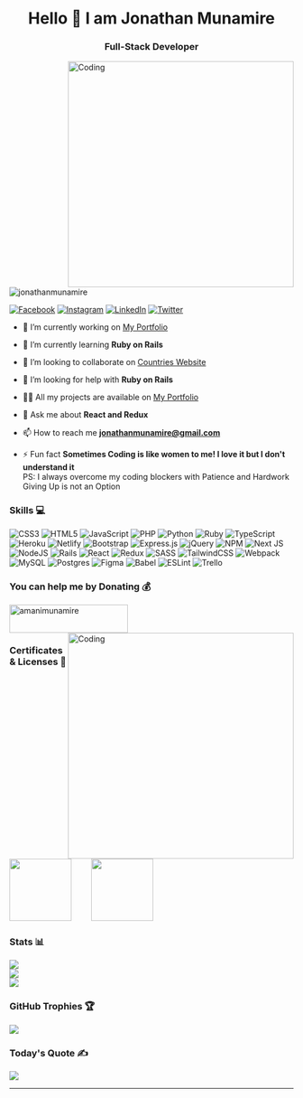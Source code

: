 <h1 align="center">Hello 👋 I am Jonathan Munamire</h1>
<h3 align="center">Full-Stack Developer</h3>
<img align="right" alt="Coding" width="400" src="https://cdn.filestackcontent.com/efbSR18hT5uRKuo0zoMA">

<p align="left"> <img src="https://komarev.com/ghpvc/?username=jonathanmunamire&label=Profile%20views&color=0e75b6&style=flat" alt="jonathanmunamire" /> </p>

[![Facebook](https://img.shields.io/badge/Facebook-%231877F2.svg?logo=Facebook&logoColor=white)](https://facebook.com/jonathanmunamire) [![Instagram](https://img.shields.io/badge/Instagram-%23E4405F.svg?logo=Instagram&logoColor=white)](https://instagram.com/_____jonathan________) [![LinkedIn](https://img.shields.io/badge/LinkedIn-%230077B5.svg?logo=linkedin&logoColor=white)](https://linkedin.com/in/jonathanmunamire) [![Twitter](https://img.shields.io/badge/Twitter-%231DA1F2.svg?logo=Twitter&logoColor=white)](https://twitter.com/amanimunamire) 

- 🔭 I’m currently working on [My Portfolio](https://github.com/jonathanmunamire/Portfolio-v1)

- 🌱 I’m currently learning **Ruby on Rails**

- 👯 I’m looking to collaborate on [Countries Website](https://github.com/jonathanmunamire/Countries)

- 🤝 I’m looking for help with **Ruby on Rails**

- 👨‍💻 All my projects are available on [My Portfolio](https://jonathanmunamire.netlify.app/)

- 💬 Ask me about **React and Redux**

- 📫 How to reach me **jonathanmunamire@gmail.com**

- ⚡ Fun fact **Sometimes Coding is like women to me! I love it but I don't understand it** <br/> PS: I always overcome my coding blockers with Patience and Hardwork <br/> Giving Up is not an Option

### Skills 💻
![CSS3](https://img.shields.io/badge/css3-%231572B6.svg?style=for-the-badge&logo=css3&logoColor=white) ![HTML5](https://img.shields.io/badge/html5-%23E34F26.svg?style=for-the-badge&logo=html5&logoColor=white) ![JavaScript](https://img.shields.io/badge/javascript-%23323330.svg?style=for-the-badge&logo=javascript&logoColor=%23F7DF1E) ![PHP](https://img.shields.io/badge/php-%23777BB4.svg?style=for-the-badge&logo=php&logoColor=white) ![Python](https://img.shields.io/badge/python-3670A0?style=for-the-badge&logo=python&logoColor=ffdd54) ![Ruby](https://img.shields.io/badge/ruby-%23CC342D.svg?style=for-the-badge&logo=ruby&logoColor=white) ![TypeScript](https://img.shields.io/badge/typescript-%23007ACC.svg?style=for-the-badge&logo=typescript&logoColor=white) ![Heroku](https://img.shields.io/badge/heroku-%23430098.svg?style=for-the-badge&logo=heroku&logoColor=white) ![Netlify](https://img.shields.io/badge/netlify-%23000000.svg?style=for-the-badge&logo=netlify&logoColor=#00C7B7) ![Bootstrap](https://img.shields.io/badge/bootstrap-%23563D7C.svg?style=for-the-badge&logo=bootstrap&logoColor=white) ![Express.js](https://img.shields.io/badge/express.js-%23404d59.svg?style=for-the-badge&logo=express&logoColor=%2361DAFB) ![jQuery](https://img.shields.io/badge/jquery-%230769AD.svg?style=for-the-badge&logo=jquery&logoColor=white) ![NPM](https://img.shields.io/badge/NPM-%23000000.svg?style=for-the-badge&logo=npm&logoColor=white) ![Next JS](https://img.shields.io/badge/Next-black?style=for-the-badge&logo=next.js&logoColor=white) ![NodeJS](https://img.shields.io/badge/node.js-6DA55F?style=for-the-badge&logo=node.js&logoColor=white) ![Rails](https://img.shields.io/badge/rails-%23CC0000.svg?style=for-the-badge&logo=ruby-on-rails&logoColor=white) ![React](https://img.shields.io/badge/react-%2320232a.svg?style=for-the-badge&logo=react&logoColor=%2361DAFB) ![Redux](https://img.shields.io/badge/redux-%23593d88.svg?style=for-the-badge&logo=redux&logoColor=white) ![SASS](https://img.shields.io/badge/SASS-hotpink.svg?style=for-the-badge&logo=SASS&logoColor=white) ![TailwindCSS](https://img.shields.io/badge/tailwindcss-%2338B2AC.svg?style=for-the-badge&logo=tailwind-css&logoColor=white) ![Webpack](https://img.shields.io/badge/webpack-%238DD6F9.svg?style=for-the-badge&logo=webpack&logoColor=black) ![MySQL](https://img.shields.io/badge/mysql-%2300f.svg?style=for-the-badge&logo=mysql&logoColor=white) ![Postgres](https://img.shields.io/badge/postgres-%23316192.svg?style=for-the-badge&logo=postgresql&logoColor=white) 	![Figma](https://img.shields.io/badge/figma-%23F24E1E.svg?style=for-the-badge&logo=figma&logoColor=white) ![Babel](https://img.shields.io/badge/Babel-F9DC3e?style=for-the-badge&logo=babel&logoColor=black) ![ESLint](https://img.shields.io/badge/ESLint-4B3263?style=for-the-badge&logo=eslint&logoColor=white) ![Trello](https://img.shields.io/badge/Trello-%23026AA7.svg?style=for-the-badge&logo=Trello&logoColor=white)

### You can help me by Donating 💰
<p align="left"><a href="https://www.buymeacoffee.com/amanimunamire"> <img align="left" src="https://cdn.buymeacoffee.com/buttons/v2/default-yellow.png" height="50" width="210" alt="amanimunamire" /></a></p><br/>

<img align="right" alt="Coding" width="400" src="https://www.techbabble.zone/content/images/2021/07/46207-programmer-1.gif"><br/>

### Certificates & Licenses 🥇

<p align="left">
  &nbsp; &nbsp; &nbsp; &nbsp; <a href="https://www.credential.net/9ff1c1c4-b288-4851-a8aa-41789ae574ce" target="blank"><img src="https://api.accredible.com/v1/credential/generate_baked_badge?credential_id=60643942" width="110"></a> 
   &nbsp; &nbsp; &nbsp; &nbsp; <a href="https://www.credential.net/52f231f6-6e05-4d3b-9dc2-1ab2a6e79f0c#gs.39dv5d" target="blank"><img src="https://templates.images.credential.net/15959755104909798720520579501098.png" width="110"></a> 
</p>

### Stats 📊
![](https://github-readme-stats.vercel.app/api?username=jonathanmunamire&theme=dark&hide_border=true&include_all_commits=true&count_private=true)<br/>
![](https://github-readme-streak-stats.herokuapp.com/?user=jonathanmunamire&theme=dark&hide_border=true)<br/>
![](https://github-readme-stats.vercel.app/api/top-langs/?username=jonathanmunamire&theme=dark&hide_border=true&include_all_commits=true&count_private=true&layout=compact)

### GitHub Trophies 🏆
![](https://github-profile-trophy.vercel.app/?username=jonathanmunamire&theme=onedark&no-frame=true&no-bg=true&margin-w=4)

### Today's Quote ✍️
![](https://quotes-github-readme.vercel.app/api?type=horizontal&theme=radical)


---
